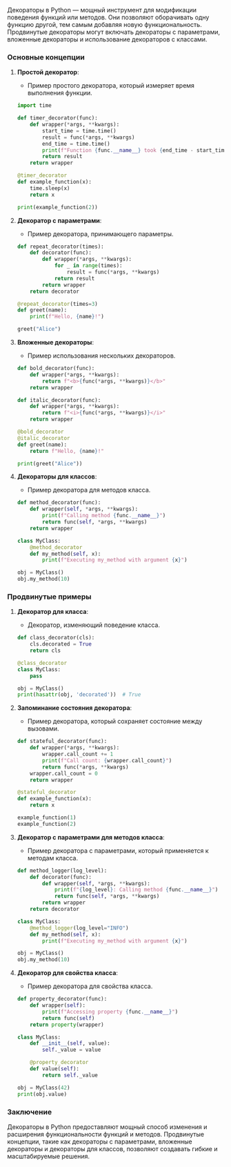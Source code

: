 Декораторы в Python — мощный инструмент для модификации поведения функций или методов. Они позволяют оборачивать одну функцию другой, тем самым добавляя новую функциональность. Продвинутые декораторы могут включать декораторы с параметрами, вложенные декораторы и использование декораторов с классами.

### Основные концепции

1. **Простой декоратор**:
    - Пример простого декоратора, который измеряет время выполнения функции.

    ```python
    import time

    def timer_decorator(func):
        def wrapper(*args, **kwargs):
            start_time = time.time()
            result = func(*args, **kwargs)
            end_time = time.time()
            print(f"Function {func.__name__} took {end_time - start_time} seconds to complete")
            return result
        return wrapper

    @timer_decorator
    def example_function(x):
        time.sleep(x)
        return x

    print(example_function(2))
    ```

2. **Декоратор с параметрами**:
    - Пример декоратора, принимающего параметры.

    ```python
    def repeat_decorator(times):
        def decorator(func):
            def wrapper(*args, **kwargs):
                for _ in range(times):
                    result = func(*args, **kwargs)
                return result
            return wrapper
        return decorator

    @repeat_decorator(times=3)
    def greet(name):
        print(f"Hello, {name}!")

    greet("Alice")
    ```

3. **Вложенные декораторы**:
    - Пример использования нескольких декораторов.

    ```python
    def bold_decorator(func):
        def wrapper(*args, **kwargs):
            return f"<b>{func(*args, **kwargs)}</b>"
        return wrapper

    def italic_decorator(func):
        def wrapper(*args, **kwargs):
            return f"<i>{func(*args, **kwargs)}</i>"
        return wrapper

    @bold_decorator
    @italic_decorator
    def greet(name):
        return f"Hello, {name}!"

    print(greet("Alice"))
    ```

4. **Декораторы для классов**:
    - Пример декоратора для методов класса.

    ```python
    def method_decorator(func):
        def wrapper(self, *args, **kwargs):
            print(f"Calling method {func.__name__}")
            return func(self, *args, **kwargs)
        return wrapper

    class MyClass:
        @method_decorator
        def my_method(self, x):
            print(f"Executing my_method with argument {x}")

    obj = MyClass()
    obj.my_method(10)
    ```

### Продвинутые примеры

1. **Декоратор для класса**:
    - Декоратор, изменяющий поведение класса.

    ```python
    def class_decorator(cls):
        cls.decorated = True
        return cls

    @class_decorator
    class MyClass:
        pass

    obj = MyClass()
    print(hasattr(obj, 'decorated'))  # True
    ```

2. **Запоминание состояния декоратора**:
    - Пример декоратора, который сохраняет состояние между вызовами.

    ```python
    def stateful_decorator(func):
        def wrapper(*args, **kwargs):
            wrapper.call_count += 1
            print(f"Call count: {wrapper.call_count}")
            return func(*args, **kwargs)
        wrapper.call_count = 0
        return wrapper

    @stateful_decorator
    def example_function(x):
        return x

    example_function(1)
    example_function(2)
    ```

3. **Декоратор с параметрами для методов класса**:
    - Пример декоратора с параметрами, который применяется к методам класса.

    ```python
    def method_logger(log_level):
        def decorator(func):
            def wrapper(self, *args, **kwargs):
                print(f"{log_level}: Calling method {func.__name__}")
                return func(self, *args, **kwargs)
            return wrapper
        return decorator

    class MyClass:
        @method_logger(log_level="INFO")
        def my_method(self, x):
            print(f"Executing my_method with argument {x}")

    obj = MyClass()
    obj.my_method(10)
    ```

4. **Декоратор для свойства класса**:
    - Пример декоратора для свойства класса.

    ```python
    def property_decorator(func):
        def wrapper(self):
            print(f"Accessing property {func.__name__}")
            return func(self)
        return property(wrapper)

    class MyClass:
        def __init__(self, value):
            self._value = value

        @property_decorator
        def value(self):
            return self._value

    obj = MyClass(42)
    print(obj.value)
    ```

### Заключение

Декораторы в Python предоставляют мощный способ изменения и расширения функциональности функций и методов. Продвинутые концепции, такие как декораторы с параметрами, вложенные декораторы и декораторы для классов, позволяют создавать гибкие и масштабируемые решения.